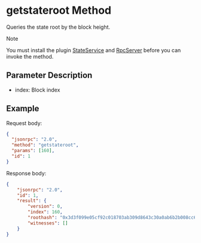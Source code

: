# getstateroot Method

Queries the state root by the block height.

> [!Note]
>
> You must install the plugin [StateService](https://github.com/neo-project/neo-modules/releases) and [RpcServer](https://github.com/neo-project/neo-modules/releases) before you can invoke the method.

## Parameter Description

- index: Block index

## Example

Request body:

```json
{
  "jsonrpc": "2.0",
  "method": "getstateroot",
  "params": [160],
  "id": 1
}
```

Response body:

```json
{
    "jsonrpc": "2.0",
    "id": 1,
    "result": {
        "version": 0,
        "index": 160,
        "roothash": "0x3d3f099e05cf92c018703ab309d8643c30a0ab6b2b008cc6fe80869b1a350c31",
        "witnesses": []
    }
}
```